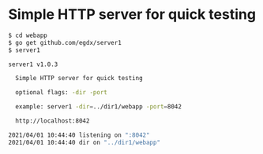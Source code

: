 # Simple HTTP server for quick testing

```bash
$ cd webapp
$ go get github.com/egdx/server1
$ server1
```
```bash
server1 v1.0.3

  Simple HTTP server for quick testing

  optional flags: -dir -port

  example: server1 -dir=../dir1/webapp -port=8042

  http://localhost:8042

2021/04/01 10:44:40 listening on ":8042"
2021/04/01 10:44:40 dir on "../dir1/webapp"
```
